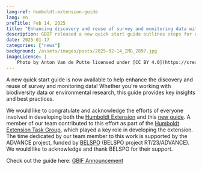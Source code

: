 ```yaml
---
lang-ref: humboldt-extension-guide
lang: en
preTitle: Feb 14, 2025
title: "Enhancing discovery and reuse of survey and monitoring data with new guide"
description: GBIF released a new quick start guide outlines steps for using the Humboldt Extension to upgrade and enrich existing datasets derived from structured ecological inventories.
date: 2025-01-17
categories: ["news"]
background: /assets/images/posts/2025-02-14_IMG_2897.jpg
imageLicense: |
    Photo by Anton Van de Putte licensed under [CC BY 4.0](https://creativecommons.org/licenses/by/4.0/)
---
```


A new quick start guide is now available to help enhance the discovery and reuse of survey and monitoring data! Whether you're working with biodiversity data or environmental research, this guide provides key insights and best practices.

We would like to congratulate and acknowledge the efforts of everyone involved in developing both the [Humboldt Extension](https://eco.tdwg.org/) and this [new guide](https://doi.org/10.35035/doc-7t3p-ve38). A member of our team contributed to this effort as part of the [Humboldt Extension Task Group](https://www.tdwg.org/community/osr/humboldt-extension/), which played a key role in developing the extension. The time dedicated by our team member to this work is supported by the ADVANCE project, funded by [BELSPO](https://www.belspo.be/) (BELSPO project RT/23/ADVANCE). We would like to acknowledge and thank BELSPO for their support.

Check out the guide here: [GBIF Announcement](https://www.gbif.org/news/17fTMFas4AhM3tvzPvp882/enhancing-discovery-and-reuse-of-survey-and-monitoring-data-with-new-guide)

